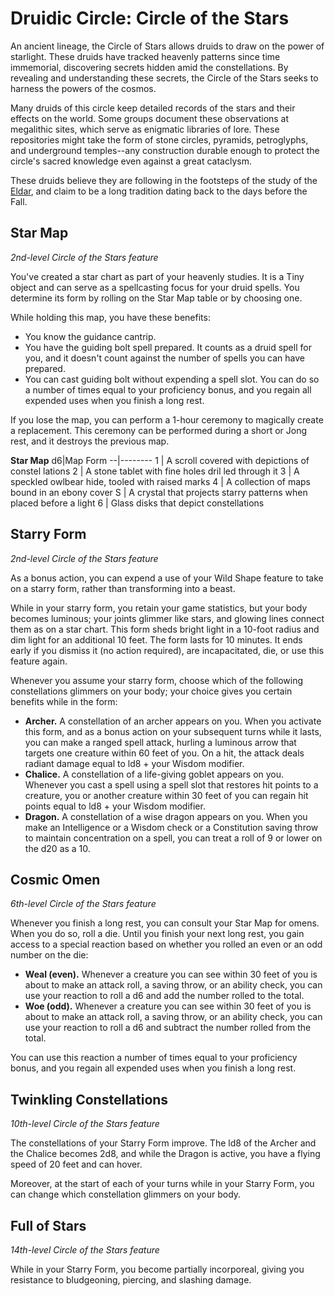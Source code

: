 # Druidic Circle: Circle of the Stars
An ancient lineage, the Circle of Stars allows druids to draw on the power of starlight. These druids have tracked heavenly patterns since time immemorial, discovering secrets hidden amid the constellations. By revealing and understanding these secrets, the Circle of the Stars seeks to harness the powers of the cosmos.

Many druids of this circle keep detailed records of the stars and their effects on the world. Some groups document these observations at megalithic sites, which serve as enigmatic libraries of lore. These repositories might take the form of stone circles, pyramids, petroglyphs, and underground temples--any construction durable enough to protect the circle's sacred knowledge even against a great cataclysm.

These druids believe they are following in the footsteps of the study of the [Eldar](/Races/Eldar.md), and claim to be a long tradition dating back to the days before the Fall.

## Star Map
*2nd-level Circle of the Stars feature*

You've created a star chart as part of your heavenly studies. It is a Tiny object and can serve as a spellcasting focus for your druid spells. You determine its form by rolling on the Star Map table or by choosing one.

While holding this map, you have these benefits:
* You know the guidance cantrip.
* You have the guiding bolt spell prepared. It counts as a druid spell for you, and it doesn't count against the number of spells you can have prepared.
* You can cast guiding bolt without expending a spell slot. You can do so a number of times equal to your proficiency bonus, and you regain all expended uses when you finish a long rest.

If you lose the map, you can perform a 1-hour ceremony to magically create a replacement. This ceremony can be performed during a short or Jong rest, and it destroys the previous map.

**Star Map**
d6|Map Form
--|--------
1 | A scroll covered with depictions of constel lations
2 | A stone tablet with fine holes dril led through it
3 | A speckled owlbear hide, tooled with raised marks
4 | A collection of maps bound in an ebony cover
S | A crystal that projects starry patterns when placed before a light
6 | Glass disks that depict constellations

## Starry Form
*2nd-level Circle of the Stars feature*

As a bonus action, you can expend a use of your Wild Shape feature to take on a starry form, rather than transforming into a beast.

While in your starry form, you retain your game statistics, but your body becomes luminous; your joints glimmer like stars, and glowing lines connect them as on a star chart. This form sheds bright light in a 10-foot radius and dim light for an additional 10 feet. The form lasts for 10 minutes. It ends early if you dismiss it (no action required), are incapacitated, die, or use this feature again.

Whenever you assume your starry form, choose which of the following constellations glimmers on your body; your choice gives you certain benefits while in the form:

* **Archer.** A constellation of an archer appears on you. When you activate this form, and as a bonus action on your subsequent turns while it lasts, you can make a ranged spell attack, hurling a luminous arrow that targets one creature within 60 feet of you. On a hit, the attack deals radiant damage equal to ld8 + your Wisdom modifier.
* **Chalice.** A constellation of a life-giving goblet appears on you. Whenever you cast a spell using a spell slot that restores hit points to a creature, you or another creature within 30 feet of you can regain hit points equal to ld8 + your Wisdom modifier.
* **Dragon.** A constellation of a wise dragon appears on you. When you make an Intelligence or a Wisdom check or a  Constitution saving throw to maintain concentration on a spell, you can treat a roll of 9 or lower on the d20 as a 10.

## Cosmic Omen
*6th-level Circle of the Stars feature*

Whenever you finish a long rest, you can consult your Star Map for omens. When you do so, roll a die. Until you finish your next long rest, you gain access to a special reaction based on whether you rolled an even or an odd number on the die:
* **Weal (even).** Whenever a creature you can see within 30 feet of you is about to make an attack roll, a saving throw, or an ability check, you can use your reaction to roll a d6 and add the number rolled to the total.
* **Woe (odd).** Whenever a creature you can see within 30 feet of you is about to make an attack roll, a saving throw, or an ability check, you can use your reaction to roll a d6 and subtract the number rolled from the total.

You can use this reaction a number of times equal to your proficiency bonus, and you regain all expended uses when you finish a long rest.

## Twinkling Constellations
*10th-level Circle of the Stars feature*

The constellations of your Starry Form improve. The ld8 of the Archer and the Chalice becomes 2d8, and while the Dragon is active, you have a flying speed of 20 feet and can hover. 

Moreover, at the start of each of your turns while in your Starry Form, you can change which constellation glimmers on your body.

## Full of Stars
*14th-level Circle of the Stars feature*

While in your Starry Form, you become partially incorporeal, giving you resistance to bludgeoning, piercing, and slashing damage.
